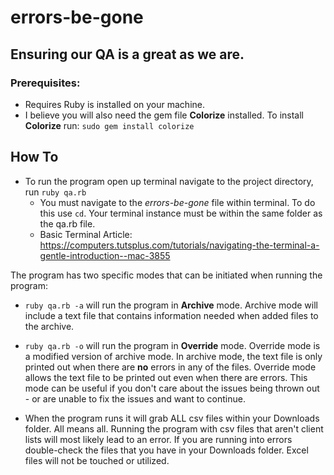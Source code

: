 # errors-be-gone
## Ensuring our QA is a great as we are.

### Prerequisites:
- Requires Ruby is installed on your machine.
- I believe you will also need the gem file **Colorize** installed. To install **Colorize** run: ```sudo gem install colorize```

## How To
- To run the program open up terminal navigate to the project directory, run `ruby qa.rb`
  - You must navigate to the *errors-be-gone* file within terminal. To do this use ```cd```. Your terminal instance must be within the same folder as the qa.rb file.
  - Basic Terminal Article: https://computers.tutsplus.com/tutorials/navigating-the-terminal-a-gentle-introduction--mac-3855

The program has two specific modes that can be initiated when running the program:
- ```ruby qa.rb -a``` will run the program in **Archive** mode. Archive mode will include a text file that contains information needed when added files to the archive.
- ```ruby qa.rb -o``` will run the program in **Override** mode. Override mode is a modified version of archive mode. In archive mode, the text file is only printed out when there are **no** errors in any of the files. Override mode allows the text file to be printed out even when there are errors. This mode can be useful if you don't care about the issues being thrown out - or are unable to fix the issues and want to continue.

- When the program runs it will grab ALL csv files within your Downloads folder. All means all. Running the program with csv files that aren't client lists will most likely lead to an error. If you are running into errors double-check the files that you have in your Downloads folder. Excel files will not be touched or utilized.
